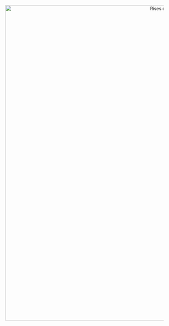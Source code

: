 

<div align="center">
  <img src="https://imgur.com/a/pegL5Th" width="1000" alt="Rises of moon">
</div>












